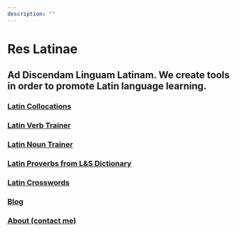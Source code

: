 ```yaml
---
description: ""
---
```

# Res Latinae 

## Ad Discendam Linguam Latinam. We create tools in order to promote Latin language learning.

### [Latin Collocations](/collocations)

### [Latin Verb Trainer](/verbs)

### [Latin Noun Trainer](/nouns)

### [Latin Proverbs from L&S Dictionary](/el_lewis_and_short)

### [Latin Crosswords](https://www.amazon.com/dp/B08LNQ7NQT)

### [Blog](/latin_blog)

### [About (contact me)](about)
